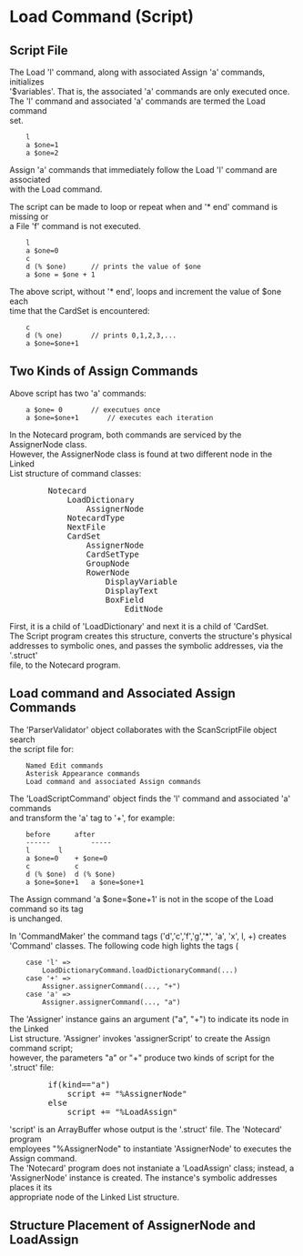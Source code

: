 <h1>Load Command (Script)</h1>

<h2>Script File</h2>

<p>The Load 'l' command, along with associated Assign 'a' commands, initializes <br />
'$variables'. That is, the associated 'a' commands are only executed once. <br />
The 'l' command and   associated 'a' commands are termed the  Load command <br />
set.  </p>

<pre><code>    l 
    a $one=1
    a $one=2
</code></pre>

<p>Assign 'a' commands that immediately follow the Load 'l' command are associated <br />
with the Load command.</p>

<p>The script can be made to loop or repeat when and '* end' command is missing or <br />
a File 'f' command is not executed. </p>

<pre><code>    l
    a $one=0
    c
    d (% $one)      // prints the value of $one
    a $one = $one + 1
</code></pre>

<p>The above script, without '* end',  loops  and increment the value of $one each <br />
time that the CardSet is encountered:   </p>

<pre><code>    c
    d (% one)       // prints 0,1,2,3,...
    a $one=$one+1
</code></pre>

<h2>Two Kinds of Assign Commands</h2>

<p>Above script has two 'a' commands:</p>

<pre><code>    a $one= 0       // executues once
    a $one=$one+1       // executes each iteration
</code></pre>

<p>In the Notecard program, both commands are serviced by the AssignerNode class. <br />
However, the AssignerNode class is found at two different node in the Linked <br />
List structure of command classes:</p>

<pre>
        Notecard
            LoadDictionary
                AssignerNode
            NotecardType
            NextFile
            CardSet
                AssignerNode
                CardSetType
                GroupNode
                RowerNode
                    DisplayVariable
                    DisplayText
                    BoxField
                        EditNode
</pre>

<p>First, it is a child of 'LoadDictionary' and next it is a child of 'CardSet. <br />
The Script program creates this structure, converts the structure's physical <br />
addresses to symbolic ones, and passes the symbolic addresses, via the '.struct' <br />
file, to the Notecard program.</p>

<h2>Load command and Associated Assign Commands</h2>

<p>The 'ParserValidator' object collaborates with the ScanScriptFile object search <br />
the script file for:</p>

<pre><code>    Named Edit commands
    Asterisk Appearance commands
    Load command and associated Assign commands
</code></pre>

<p>The 'LoadScriptCommand' object finds the 'l' command and associated 'a' commands <br />
and transform the 'a' tag to '+', for example:</p>

<pre><code>    before      after
    ------          -----
    l       l
    a $one=0    + $one=0
    c           c
    d (% $one)  d (% $one)
    a $one=$one+1   a $one=$one+1
</code></pre>

<p>The Assign command 'a $one=$one+1' is not in the scope of the Load command so its tag <br />
is unchanged.   </p>

<p>In 'CommandMaker' the command tags  ('d','c','f','g','*', 'a', 'x', l, +) creates <br />
'<classname>Command' classes.  The following code high lights the tags (</p>

<pre><code>    case 'l' =&gt;
        LoadDictionaryCommand.loadDictionaryCommand(...)
    case '+' =&gt;
        Assigner.assignerCommand(..., "+")
    case 'a' =&gt;
        Assigner.assignerCommand(..., "a")
</code></pre>

<p>The 'Assigner' instance gains an argument ("a", "+") to indicate its node in the Linked <br />
List structure.  'Assigner' invokes 'assignerScript' to create the Assign command script; <br />
however, the parameters "a" or "+" produce two kinds of script for the '.struct' file:  </p>

<pre>
        if(kind=="a") 
            script += "%AssignerNode"
        else
            script += "%LoadAssign"
</pre>

<p>'script' is an ArrayBuffer whose output is the '.struct' file. The 'Notecard' program <br />
employees "%AssignerNode" to instantiate 'AssignerNode' to executes the Assign command. <br />
The 'Notecard' program does not instaniate a 'LoadAssign' class; instead, a <br />
'AssignerNode' instance is created.  The instance's symbolic addresses places it its <br />
appropriate node of the Linked List structure.   </p>

<h2>Structure Placement of AssignerNode and LoadAssign</h2>
